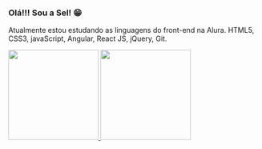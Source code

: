 ### Olá!!! Sou a Sel! 😁
Atualmente estou estudando as linguagens do front-end na Alura.
HTML5, CSS3, javaScript, Angular, React JS, jQuery, Git. 

<div>
      <a href="https://github.com/selbersilva">
        <img height= "180em"src="https://github-readme-stats.vercel.app/api?usersname=selbersilva&show_icons=true&theme=dracula&include_all_commits=true&count_private=true"/>
        <img height= "180em"src="https://github-readme-stats.vercel.app/api/top-langs/?usersname=selbersilva&layout=compact&langs_count=16&theme=dracula"/>
  </div>
        
<!--
**selbersilva/selbersilva** is a ✨ _special_ ✨ repository because its `README.md` (this file) appears on your GitHub profile.

Here are some ideas to get you started:
<
- 
-->
